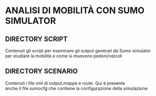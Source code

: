 # ANALISI DI MOBILITÀ CON SUMO SIMULATOR  
  
  
## DIRECTORY SCRIPT  
Contenuti gli script per esaminare gli output generati da Sumo simulator <br>
per studiare la mobilità e come si muovono pedoni/veicoli <br>
  
## DIRECTORY SCENARIO  
Contenuti i file xml di output,mappe e route. Qui è presente <br>
anche il file.sumocfg che contiene la configurazione della simulazione <br>
